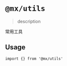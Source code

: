 <!--
 * @Author: 邱狮杰
 * @Date: 2022-05-10 22:47:31
 * @LastEditTime: 2022-05-18 22:06:01
 * @Description: 
 * @FilePath: /repo/packages/utils/README.md
-->
# `@mx/utils`

> description

常用工具

## Usage

```
import {} from '@mx/utils'
```
